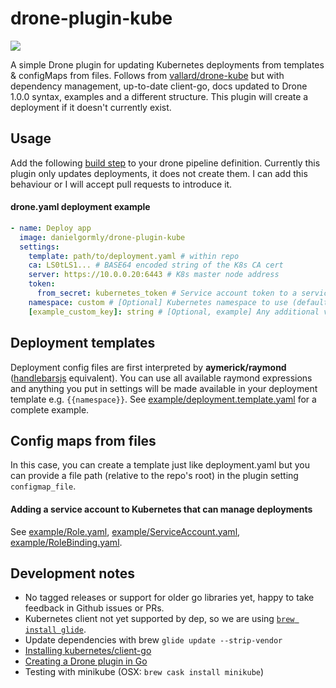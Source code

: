 # drone-plugin-kube

[![](https://images.microbadger.com/badges/version/danielgormly/drone-plugin-kube.svg)](https://microbadger.com/images/danielgormly/drone-plugin-kube "Get your own version badge on microbadger.com")

A simple Drone plugin for updating Kubernetes deployments from templates & configMaps from files. Follows from [vallard/drone-kube](https://github.com/vallard/drone-kube) but with dependency management, up-to-date client-go, docs updated to Drone 1.0.0 syntax, examples and a different structure. This plugin will create a deployment if it doesn't currently exist.

## Usage

Add the following [build step](https://docs.drone.io/user-guide/pipeline/steps/) to your drone pipeline definition. Currently this plugin only updates deployments, it does not create them. I can add this behaviour or I will accept pull requests to introduce it.

#### drone.yaml deployment example
```yml
- name: Deploy app
  image: danielgormly/drone-plugin-kube
  settings:
    template: path/to/deployment.yaml # within repo
    ca: LS0tLS1... # BASE64 encoded string of the K8s CA cert
    server: https://10.0.0.20:6443 # K8s master node address
    token:
      from_secret: kubernetes_token # Service account token to a service account that can manage deployments
    namespace: custom # [Optional] Kubernetes namespace to use (defaults to `default`)
    [example_custom_key]: string # [Optional, example] Any additional values you label here will be available for template interpolation (lower case key names only!)
```

## Deployment templates

Deployment config files are first interpreted by **aymerick/raymond** ([handlebarsjs](http://handlebarsjs.com/) equivalent). You can use all available raymond expressions and anything you put in settings will be made available in your deployment template e.g. `{{namespace}}`. See [example/deployment.template.yaml](/example/deployment.template.yaml) for a complete example.

## Config maps from files

In this case, you can create a template just like deployment.yaml but you can provide a file path (relative to the repo's root) in the plugin setting `configmap_file`.

#### Adding a service account to Kubernetes that can manage deployments
See [example/Role.yaml](example/Role.yaml), [example/ServiceAccount.yaml](example/ServiceAccount.yaml), [example/RoleBinding.yaml](example/RoleBinding.yaml).

## Development notes
- No tagged releases or support for older go libraries yet, happy to take feedback in Github issues or PRs.
- Kubernetes client not yet supported by dep, so we are using
[`brew install glide`](https://github.com/Masterminds/glide).
- Update dependencies with brew `glide update --strip-vendor`
- [Installing kubernetes/client-go](https://github.com/kubernetes/client-go/blob/master/INSTALL.md)
- [Creating a Drone plugin in Go](https://docs.drone.io/plugins/examples/golang/)
- Testing with minikube (OSX: `brew cask install minikube`)
